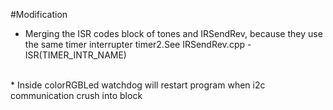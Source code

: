 #Modification
* Merging the ISR codes block of tones and IRSendRev, because they use the same timer interrupter timer2.See IRSendRev.cpp - ISR(TIMER_INTR_NAME)
<br>
* Inside colorRGBLed watchdog will restart program when i2c communication crush into block <br>
